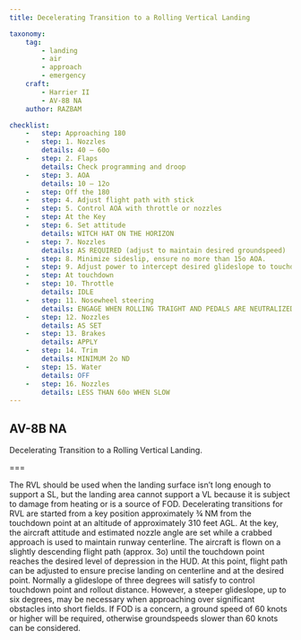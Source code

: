 ```yaml
---
title: Decelerating Transition to a Rolling Vertical Landing

taxonomy:
    tag:
        - landing
        - air
        - approach
        - emergency
    craft:
        - Harrier II
        - AV-8B NA
    author: RAZBAM

checklist:
    -   step: Approaching 180 
    -   step: 1. Nozzles 
        details: 40 – 60o 
    -   step: 2. Flaps 
        details: Check programming and droop 
    -   step: 3. AOA 
        details: 10 – 12o 
    -   step: Off the 180 
    -   step: 4. Adjust flight path with stick  
    -   step: 5. Control AOA with throttle or nozzles  
    -   step: At the Key 
    -   step: 6. Set attitude 
        details: WITCH HAT ON THE HORIZON 
    -   step: 7. Nozzles 
        details: AS REQUIRED (adjust to maintain desired groundspeed) 
    -   step: 8. Minimize sideslip, ensure no more than 15o AOA.  
    -   step: 9. Adjust power to intercept desired glideslope to touchdown point.  
    -   step: At touchdown 
    -   step: 10. Throttle 
        details: IDLE 
    -   step: 11. Nosewheel steering 
        details: ENGAGE WHEN ROLLING TRAIGHT AND PEDALS ARE NEUTRALIZED 
    -   step: 12. Nozzles 
        details: AS SET 
    -   step: 13. Brakes 
        details: APPLY 
    -   step: 14. Trim 
        details: MINIMUM 2o ND 
    -   step: 15. Water 
        details: OFF 
    -   step: 16. Nozzles 
        details: LESS THAN 60o WHEN SLOW
---
```


## AV-8B NA 
Decelerating Transition to a Rolling Vertical Landing. 

===

The RVL should be used when the landing surface isn’t long enough to support a SL, but the landing area cannot support a VL because it is subject to damage from heating or is a source of FOD. 
Decelerating transitions for RVL are started from a key position approximately ¾ NM from the touchdown point at an altitude of approximately 310 feet AGL. At the key, the aircraft attitude and estimated nozzle angle are set while a crabbed approach is used to maintain runway centerline. The aircraft is flown on a slightly descending flight path (approx. 3o) until the touchdown point reaches the desired level of depression in the HUD. At this point, flight path can be adjusted to ensure precise landing on centerline and at the desired point. 
Normally a glideslope of three degrees will satisfy to control touchdown point and rollout distance. However, a steeper glideslope, up to six degrees, may be necessary when approaching over significant obstacles into short fields. 
If FOD is a concern, a ground speed of 60 knots or higher will be required, otherwise groundspeeds slower than 60 knots can be considered.

